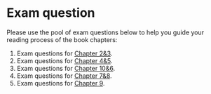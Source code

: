 # Exam question

Please use the pool of exam questions below to help you guide your reading process of the book chapters:

1. Exam questions for [Chapter 2&3]().
1. Exam questions for [Chapter 4&5]().
1. Exam questions for [Chapter 10&6]().
1. Exam questions for [Chapter 7&8]().
1. Exam questions for [Chapter 9]().
